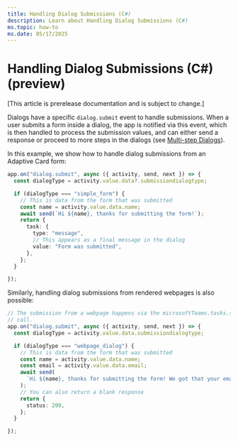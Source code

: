 ```yaml
---
title: Handling Dialog Submissions (C#)
description: Learn about Handling Dialog Submissions (C#)
ms.topic: how-to
ms.date: 05/17/2025
---
```

# Handling Dialog Submissions (C#) (preview)

[This article is prerelease documentation and is subject to change.]

Dialogs have a specific `dialog.submit` event to handle submissions. When a user submits a form inside a dialog, the app is notified via this event, which is then handled to process the submission values, and can either send a response or proceed to more steps in the dialogs (see [Multi-step Dialogs](./handling-multi-step-forms.md)).

In this example, we show how to handle dialog submissions from an Adaptive Card form:

```typescript
app.on("dialog.submit", async ({ activity, send, next }) => {
  const dialogType = activity.value.data?.submissiondialogtype;

  if (dialogType === "simple_form") {
    // This is data from the form that was submitted
    const name = activity.value.data.name;
    await send(`Hi ${name}, thanks for submitting the form!`);
    return {
      task: {
        type: "message",
        // This appears as a final message in the dialog
        value: "Form was submitted",
      },
    };
  }

});

```

Similarly, handling dialog submissions from rendered webpages is also possible:

```typescript
// The submission from a webpage happens via the microsoftTeams.tasks.submitTask(formData)
// call.
app.on("dialog.submit", async ({ activity, send, next }) => {
  const dialogType = activity.value.data.submissiondialogtype;

  if (dialogType === "webpage_dialog") {
    // This is data from the form that was submitted
    const name = activity.value.data.name;
    const email = activity.value.data.email;
    await send(
      `Hi ${name}, thanks for submitting the form! We got that your email is ${email}`
    );
    // You can also return a blank response
    return {
      status: 200,
    };
  }

});

```
